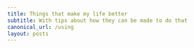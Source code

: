 ```yaml
---
title: Things that make my life better
subtitle: With tips about how they can be made to do that
canonical_url: /using
layout: posts
---
```


